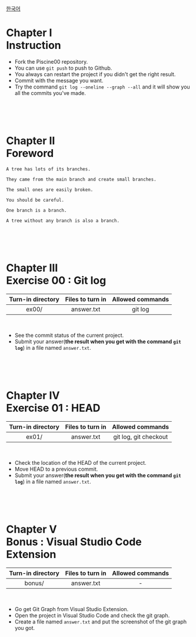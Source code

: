 [한국어](README.kr.md)
# Chapter Ⅰ<br>Instruction

- Fork the Piscine00 repository.
- You can use `git push` to push to Github.
- You always can restart the project if you didn't get the right result.
- Commit with the message you want.
- Try the command `git log --oneline --graph --all` and it will show you all the commits you've made.

<br>
<br>
<br>

# Chapter Ⅱ<br>Foreword

    A tree has lots of its branches.

    They came from the main branch and create small branches.

    The small ones are easily broken.

    You should be careful.

    One branch is a branch.

    A tree without any branch is also a branch.

<br>
<br>
<br>
    

# Chapter Ⅲ<br>Exercise 00 : Git log

| Turn-in directory | Files to turn in | Allowed commands |
|:--:|:--:|:--:|
| ex00/ | answer.txt | git log |

<br>

- See the commit status of the current project.
- Submit your answer(**the result when you get with the command `git log`**) in a file named `answer.txt`.

<br>
<br>
<br>

# Chapter Ⅳ<br>Exercise 01 : HEAD

| Turn-in directory | Files to turn in | Allowed commands |
|:--:|:--:|:--:|
| ex01/ | answer.txt | git log, git checkout |

<br>

- Check the location of the HEAD of the current project.
- Move HEAD to a previous commit.
- Submit your answer(**the result when you get with the command `git log`**) in a file named `answer.txt`.

<br>
<br>
<br>

# Chapter Ⅴ<br>Bonus : Visual Studio Code Extension

| Turn-in directory | Files to turn in | Allowed commands |
|:--:|:--:|:--:|
| bonus/ | answer.txt | - |

<br>

- Go get Git Graph from Visual Studio Extension.
- Open the project in Visual Studio Code and check the git graph.
- Create a file named `answer.txt` and put the screenshot of the git graph you got.

<br>
<br>
<br>
